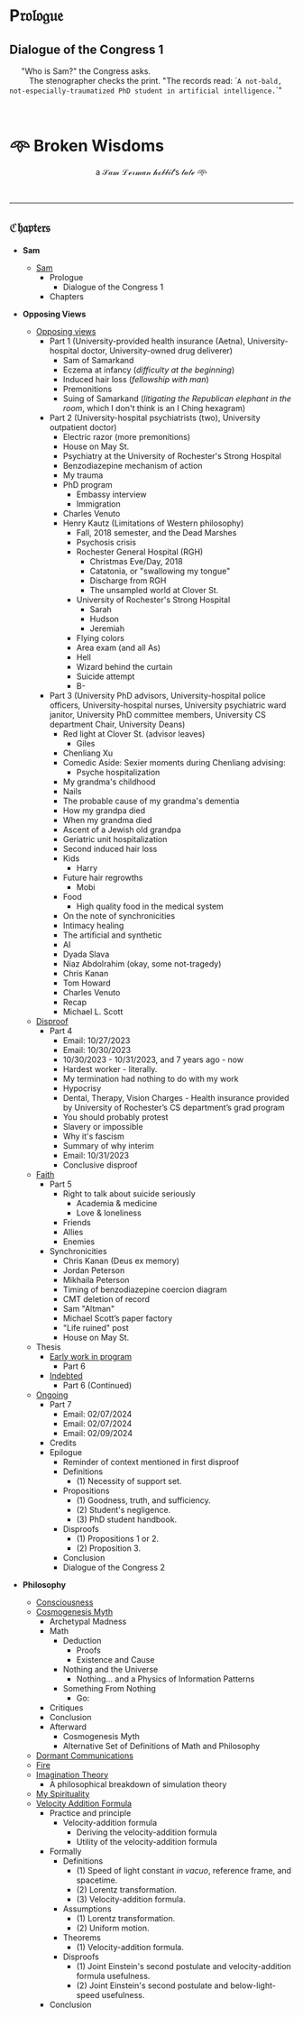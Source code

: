 # $\mathfrak{\mathrm{P}rologue}$

## $\mathbf{Dialogue \ of \ the \ Congress \ \text{1}}$

&ensp;&ensp;&ensp;"Who is Sam?" the Congress asks.</br>&ensp;&ensp;&ensp;&ensp;&ensp;The stenographer checks the print. "The records read: \``A not-bald, not-especially-traumatized PhD student in artificial intelligence.`\`"

</br>

#

# 𖥸 Broken Wisdoms

$$\mathcal{\text{a} \ Sam \ Lerman \ hobbit\text{'s} \ tale} \ \text{𖥸}$$

</br>

---

## $\mathfrak{Chapters}$

- **Sam**
  - [Sam](1-Sam.md)  
    - Prologue
      - Dialogue of the Congress 1
    - Chapters

- **Opposing Views**

  - [Opposing views](2-Opposing-views.md)
    - Part 1 (University-provided health insurance (Aetna), University-hospital doctor, University-owned drug deliverer)
      - Sam of Samarkand
      - Eczema at infancy (*difficulty at the beginning*)
      - Induced hair loss (*fellowship with man*)
      - Premonitions
      - Suing of Samarkand (*litigating the Republican elephant in the room*, which I don't think is an I Ching hexagram)
    - Part 2 (University-hospital psychiatrists (two), University outpatient doctor)
      - Electric razor (more premonitions)
      - House on May St.
      - Psychiatry at the University of Rochester's Strong Hospital
      - Benzodiazepine mechanism of action
      - My trauma
      - PhD program
        - Embassy interview
        - Immigration
      - Charles Venuto
      - Henry Kautz (Limitations of Western philosophy)
        - Fall, 2018 semester, and the Dead Marshes
        - Psychosis crisis
        - Rochester General Hospital (RGH)
          - Christmas Eve/Day, 2018
          - Catatonia, or "swallowing my tongue"
          - Discharge from RGH
          - The unsampled world at Clover St.
        - University of Rochester's Strong Hospital
          - Sarah
          - Hudson
          - Jeremiah
        - Flying colors
        - Area exam (and all As)
        - Hell
        - Wizard behind the curtain
        - Suicide attempt
        - B-
    - Part 3 (University PhD advisors, University-hospital police officers, University-hospital nurses, University psychiatric ward janitor, University PhD committee members, University CS department Chair, University Deans)
      - Red light at Clover St. (advisor leaves)
        - Giles
      - Chenliang Xu
      - Comedic Aside: Sexier moments during Chenliang advising:
        - Psyche hospitalization
      - My grandma's childhood
      - Nails
      - The probable cause of my grandma's dementia
      - How my grandpa died
      - When my grandma died
      - Ascent of a Jewish old grandpa
      - Geriatric unit hospitalization
      - Second induced hair loss
      - Kids
        - Harry
      - Future hair regrowths
          - Mobi
      - Food
        - High quality food in the medical system
      - On the note of synchronicities
      - Intimacy healing
      - The artificial and synthetic
      - AI
      - Dyada Slava
      - Niaz Abdolrahim (okay, some not-tragedy)
      - Chris Kanan
      - Tom Howard
      - Charles Venuto
      - Recap
      - Michael L. Scott
  - [Disproof](3-Disproof.md)
    - Part 4
      - Email: 10/27/2023
      - Email: 10/30/2023
      - 10/30/2023 - 10/31/2023, and 7 years ago - now
      - Hardest worker - literally.
      - My termination had nothing to do with my work
      - Hypocrisy
      - Dental, Therapy, Vision Charges - Health insurance provided by University of Rochester’s CS department’s grad program
      - You should probably protest
      - Slavery or impossible
      - Why it's fascism
      - Summary of why interim
      - Email: 10/31/2023
      - Conclusive disproof
  - [Faith](4-Faith.md)
    - Part 5
      - Right to talk about suicide seriously 
        - Academia & medicine
        - Love & loneliness
      - Friends
      - Allies
      - Enemies
    - Synchronicities
      - Chris Kanan (Deus ex memory)
      - Jordan Peterson
      - Mikhaila Peterson
      - Timing of benzodiazepine coercion diagram
      - CMT deletion of record
      - Sam "Altman"
      - Michael Scott’s paper factory
      - "Life ruined" post
      - House on May St.
  - Thesis
    - [Early work in program](5-Early-work-in-program.md)   
      - Part 6
    - [Indebted](6-Indebted.md)   
      - Part 6 (Continued)
  - [Ongoing](7-Ongoing.md)
    - Part 7
      - Email: 02/07/2024
      - Email: 02/07/2024
      - Email: 02/09/2024
    - Credits
    - Epilogue
      - Reminder of context mentioned in first disproof
      - Definitions
        - (1) Necessity of support set.
      - Propositions
        - (1) Goodness, truth, and sufficiency.
        - (2) Student's negligence.
        - (3) PhD student handbook.
      - Disproofs
        - (1) Propositions 1 or 2. 
        - (2) Proposition 3.
      - Conclusion
      - Dialogue of the Congress 2

- **Philosophy**
  - [Consciousness](Philosophy/Consciousness.md)
  - [Cosmogenesis Myth](Philosophy/Cosmogenesis-Myth.md)
    - Archetypal Madness
    - Math
      - Deduction
        - Proofs
        - Existence and Cause
      - Nothing and the Universe  
        - Nothing... and a Physics of Information Patterns
      - Something From Nothing
        - Go:
    - Critiques
    - Conclusion
    - Afterward
      - Cosmogenesis Myth
      - Alternative Set of Definitions of Math and Philosophy
  - [Dormant Communications](Philosophy/Dormant-Communications.md)
  - [Fire](Philosophy/Fire.md)
  - [Imagination Theory](Philosophy/Imagination-Theory.md)
    - A philosophical breakdown of simulation theory
  - [My Spirituality](Philosophy/My-Spirituality.md)
  - [Velocity Addition Formula](Philosophy/Velocity-Addition-Formula.md)
    - Practice and principle
      - Velocity-addition formula
        - Deriving the velocity-addition formula
        - Utility of the velocity-addition formula
    - Formally
      - Definitions
        - (1) Speed of light constant *in vacuo*, reference frame, and spacetime.
        - (2) Lorentz transformation.
        - (3) Velocity-addition formula.
      - Assumptions
        - (1) Lorentz transformation.
        - (2) Uniform motion.
      - Theorems
        - (1) Velocity-addition formula.
      - Disproofs
        - (1) Joint Einstein's second postulate and velocity-addition formula usefulness.
        - (2) Joint Einstein's second postulate and below-light-speed usefulness.
    - Conclusion  
